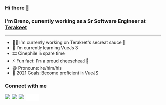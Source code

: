 ### Hi there 👋

### I'm Breno, currently working as a Sr Software Engineer at [Terakeet](https://terakeet.com)

---

- 👨‍💻 I’m currently working on Terakeet's secreat sauce 🤫
- 🌱 I’m currently learning VueJs 3
- 🎞️ Cinephile in spare time
- ⚡ Fun fact: I'm a proud cheesehead 🧀
- 😄 Pronouns: he/him/his
- 🥅 2021 Goals: Become proficient in VueJS


### Connect with me

<a href="https://linkedin.com/in/brenodamata" target="_blank"><img align="left" width="22px" src="https://www.flaticon.com/svg/vstatic/svg/1384/1384030.svg" />
<a href="https://instagram.com/brenodamata" target="_blank"><img align="left" width="22px" src="https://www.flaticon.com/svg/vstatic/svg/1384/1384031.svg" />
<a href="https://twitter.com/brenodamata" target="_blank"><img align="left" width="22px" src="https://www.flaticon.com/svg/vstatic/svg/1384/1384033.svg" />
<a href="https://medium.com/@brenodm" target="_blank"><img align="left" alt="Breno | Medium" width="22px" src="https://github.com/Aakarsh-B/trying-repos/blob/master/medium.svg" />
<a href="https://dev.to/brenodamata" target="_blank"><img align="left" alt="dev to breno" width="22px" src="https://github.com/Aakarsh-B/trying-repos/blob/master/dev-badge.svg" /></a>

